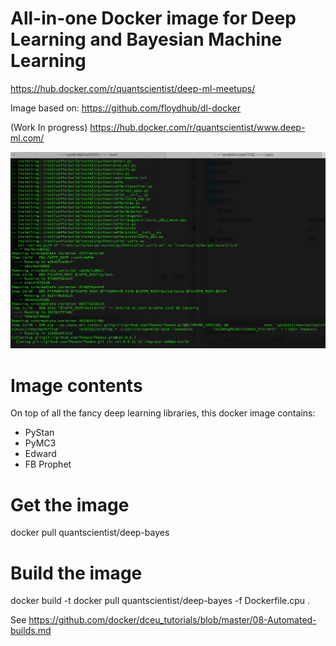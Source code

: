 # All-in-one Docker image for Deep Learning and Bayesian Machine Learning

https://hub.docker.com/r/quantscientist/deep-ml-meetups/

Image based on:
https://github.com/floydhub/dl-docker

(Work In progress) 
https://hub.docker.com/r/quantscientist/www.deep-ml.com/ 

![Building the image](nice-docker.png)

# Image contents
On top of all the fancy deep learning libraries, this docker image contains:

* PyStan
* PyMC3
* Edward
* FB Prophet

# Get the image

docker pull quantscientist/deep-bayes

# Build the image

docker build -t docker pull quantscientist/deep-bayes -f Dockerfile.cpu .

See https://github.com/docker/dceu_tutorials/blob/master/08-Automated-builds.md
